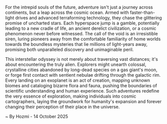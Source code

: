 
For the intrepid souls of the future, adventure isn't just a journey across continents, but a leap across the cosmic ocean. Armed with faster-than-light drives and advanced terraforming technology, they chase the glittering promise of uncharted stars. Each hyperspace jump is a gamble, potentially leading to a new cradle of life, an ancient derelict civilization, or a cosmic phenomenon never before witnessed. The call of the void is an irresistible siren, luring pioneers away from the comfortable familiarity of home worlds towards the boundless mysteries that lie millions of light-years away, promising both unparalleled discovery and unimaginable peril.

This interstellar odyssey is not merely about traversing vast distances; it's about encountering the truly alien. Explorers might unearth colossal, crystalline cities abandoned by long-dead species on a gas giant's moon, or forge first contact with sentient nebulae drifting through the galactic rim. Every landing on an exoplanet is an act of creation, mapping unknown biomes and cataloging bizarre flora and fauna, pushing the boundaries of scientific understanding and human experience. Such adventures redefine the very essence of exploration, making individuals into cosmic cartographers, laying the groundwork for humanity's expansion and forever changing their perception of their place in the universe.

~ By Hozmi - 14 October 2025
